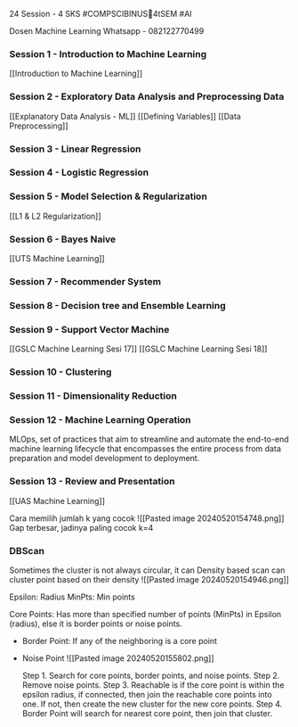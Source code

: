 24 Session - 4 SKS
#COMPSCIBINUS🏫4tSEM #AI

Dosen Machine Learning
Whatsapp - 082122770499


### Session 1 - Introduction to Machine Learning
[[Introduction to Machine Learning]]

### Session 2 - Exploratory Data Analysis and Preprocessing Data
[[Explanatory Data Analysis - ML]]
[[Defining Variables]]
[[Data Preprocessing]]

### Session 3 - Linear Regression

### Session 4 - Logistic Regression

### Session 5 - Model Selection & Regularization
[[L1 & L2 Regularization]]


### Session 6 - Bayes Naive
[[UTS Machine Learning]]
### Session 7 - Recommender System

### Session 8 - Decision tree and Ensemble Learning

### Session 9 - Support Vector Machine
[[GSLC Machine Learning Sesi 17]]
[[GSLC Machine Learning Sesi 18]]

### Session 10 - Clustering

### Session 11 - Dimensionality Reduction

### Session 12 - Machine Learning Operation

MLOps, set of practices that aim to streamline and automate the end-to-end machine learning lifecycle that encompasses the entire process from data preparation and model development to deployment.


### Session 13 - Review and Presentation
[[UAS Machine Learning]]

Cara memilih jumlah k yang cocok
![[Pasted image 20240520154748.png]]
Gap terbesar, jadinya paling cocok k=4

### DBScan 
Sometimes the cluster is not always circular, it can
Density based scan can cluster point based on their density
![[Pasted image 20240520154946.png]]

Epsilon: Radius
MinPts: Min points

Core Points: Has more than specified number of points (MinPts) in Epsilon (radius), else it is border points or noise points.
- Border Point: If any of the neighboring is a core point
- Noise Point
![[Pasted image 20240520155802.png]]

	Step 1. Search for core points, border points, and noise points.
	Step 2. Remove noise points.
	Step 3. Reachable is if the core point is within the epsilon radius, if connected, then join the reachable core points into one. If not, then create the new cluster for the new core points.
	Step 4. Border Point will search for nearest core point, then join that cluster.

